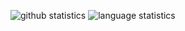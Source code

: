 ![github statistics](https://github-readme-stats.vercel.app/api?username=kieferro&show_icons=true&line_height=24&count_private=true&theme=radical&include_all_commits=true)
![language statistics](https://github-readme-stats.vercel.app/api/top-langs/?username=kieferro&langs_count=8&layout=compact&theme=radical&count_private=true&count_private=true)
